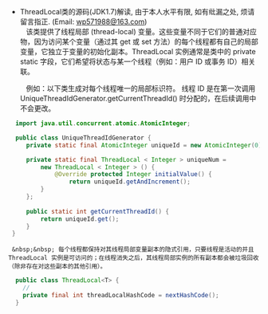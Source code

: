 * ThreadLocal类的源码(JDK1.7)解读, 由于本人水平有限, 如有纰漏之处, 烦请留言指正. (Email: wp571988@163.com)   
  &nbsp;&nbsp; 该类提供了线程局部 (thread-local) 变量。这些变量不同于它们的普通对应物，因为访问某个变量（通过其 get 或 set 方法）的每个线程都有自己的局部变量，它独立于变量的初始化副本。ThreadLocal 实例通常是类中的 private static 字段，它们希望将状态与某一个线程（例如：用户 ID 或事务 ID）相关联。

  &nbsp;&nbsp; 例如：以下类生成对每个线程唯一的局部标识符。 线程 ID 是在第一次调用 UniqueThreadIdGenerator.getCurrentThreadId() 时分配的，在后续调用中不会更改。
```java
  import java.util.concurrent.atomic.AtomicInteger;

  public class UniqueThreadIdGenerator {
     private static final AtomicInteger uniqueId = new AtomicInteger(0);

     private static final ThreadLocal < Integer > uniqueNum = 
         new ThreadLocal < Integer > () {
             @Override protected Integer initialValue() {
                 return uniqueId.getAndIncrement();
         }
     };
 
     public static int getCurrentThreadId() {
         return uniqueId.get();
     }
 } 
```  
       
     &nbsp;&nbsp; 每个线程都保持对其线程局部变量副本的隐式引用，只要线程是活动的并且 ThreadLocal 实例是可访问的；在线程消失之后，其线程局部实例的所有副本都会被垃圾回收（除非存在对这些副本的其他引用）。
   
```java
  public class ThreadLocal<T> {
    //
    private final int threadLocalHashCode = nextHashCode();
  }
```  
